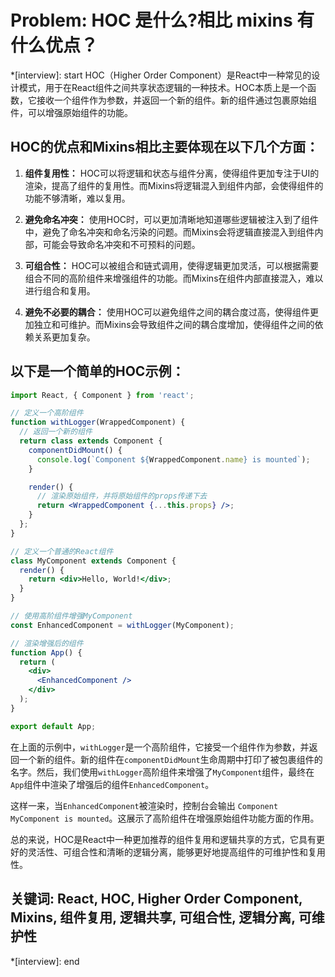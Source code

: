 # Problem: HOC 是什么?相比 mixins 有什么优点？

*[interview]: start
HOC（Higher Order Component）是React中一种常见的设计模式，用于在React组件之间共享状态逻辑的一种技术。HOC本质上是一个函数，它接收一个组件作为参数，并返回一个新的组件。新的组件通过包裹原始组件，可以增强原始组件的功能。

## HOC的优点和Mixins相比主要体现在以下几个方面：

1. **组件复用性：** HOC可以将逻辑和状态与组件分离，使得组件更加专注于UI的渲染，提高了组件的复用性。而Mixins将逻辑混入到组件内部，会使得组件的功能不够清晰，难以复用。

2. **避免命名冲突：** 使用HOC时，可以更加清晰地知道哪些逻辑被注入到了组件中，避免了命名冲突和命名污染的问题。而Mixins会将逻辑直接混入到组件内部，可能会导致命名冲突和不可预料的问题。

3. **可组合性：** HOC可以被组合和链式调用，使得逻辑更加灵活，可以根据需要组合不同的高阶组件来增强组件的功能。而Mixins在组件内部直接混入，难以进行组合和复用。

4. **避免不必要的耦合：** 使用HOC可以避免组件之间的耦合度过高，使得组件更加独立和可维护。而Mixins会导致组件之间的耦合度增加，使得组件之间的依赖关系更加复杂。

## 以下是一个简单的HOC示例：
```jsx
import React, { Component } from 'react';

// 定义一个高阶组件
function withLogger(WrappedComponent) {
  // 返回一个新的组件
  return class extends Component {
    componentDidMount() {
      console.log(`Component ${WrappedComponent.name} is mounted`);
    }

    render() {
      // 渲染原始组件，并将原始组件的props传递下去
      return <WrappedComponent {...this.props} />;
    }
  };
}

// 定义一个普通的React组件
class MyComponent extends Component {
  render() {
    return <div>Hello, World!</div>;
  }
}

// 使用高阶组件增强MyComponent
const EnhancedComponent = withLogger(MyComponent);

// 渲染增强后的组件
function App() {
  return (
    <div>
      <EnhancedComponent />
    </div>
  );
}

export default App;
```

在上面的示例中，`withLogger`是一个高阶组件，它接受一个组件作为参数，并返回一个新的组件。新的组件在`componentDidMount`生命周期中打印了被包裹组件的名字。然后，我们使用`withLogger`高阶组件来增强了`MyComponent`组件，最终在`App`组件中渲染了增强后的组件`EnhancedComponent`。

这样一来，当`EnhancedComponent`被渲染时，控制台会输出 `Component MyComponent is mounted`。这展示了高阶组件在增强原始组件功能方面的作用。

总的来说，HOC是React中一种更加推荐的组件复用和逻辑共享的方式，它具有更好的灵活性、可组合性和清晰的逻辑分离，能够更好地提高组件的可维护性和复用性。

## 关键词: React, HOC, Higher Order Component, Mixins, 组件复用, 逻辑共享, 可组合性, 逻辑分离, 可维护性
*[interview]: end
